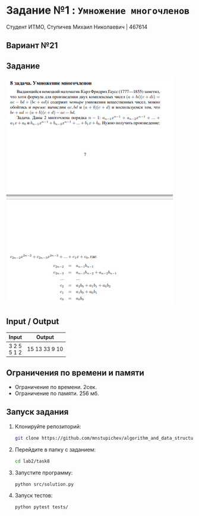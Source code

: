 # Задание №1 : `Умножение многочленов`

Студент ИТМО, Ступичев Михаил Николаевич | 467614

## Вариант №21

## Задание

![img.png](task.png)

## Input / Output

| Input           | Output        |
|-----------------|---------------|
| 3 2 5<br/>5 1 2 | 15 13 33 9 10 |

## Ограничения по времени и памяти

- Ограничение по времени. 2сек.
- Ограничение по памяти. 256 мб.

## Запуск задания

1. Клонируйте репозиторий:
   ```bash
   git clone https://github.com/mnstupichev/algorithm_and_data_structures.git
   ```
2. Перейдите в папку с заданием:
   ```bash
   cd lab2/task8
   ```
3. Запустите программу:
   ```bash
   python src/solution.py
   ```

4. Запуск тестов:
   ```bash
   python pytest tests/
   ```